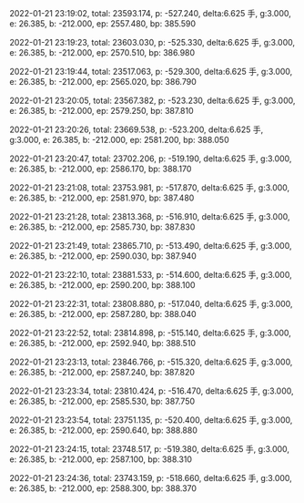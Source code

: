 2022-01-21 23:19:02, total: 23593.174, p: -527.240, delta:6.625 手, g:3.000, e: 26.385, b: -212.000, ep: 2557.480, bp: 385.590

2022-01-21 23:19:23, total: 23603.030, p: -525.330, delta:6.625 手, g:3.000, e: 26.385, b: -212.000, ep: 2570.510, bp: 386.980

2022-01-21 23:19:44, total: 23517.063, p: -529.300, delta:6.625 手, g:3.000, e: 26.385, b: -212.000, ep: 2565.020, bp: 386.790

2022-01-21 23:20:05, total: 23567.382, p: -523.230, delta:6.625 手, g:3.000, e: 26.385, b: -212.000, ep: 2579.250, bp: 387.810

2022-01-21 23:20:26, total: 23669.538, p: -523.200, delta:6.625 手, g:3.000, e: 26.385, b: -212.000, ep: 2581.200, bp: 388.050

2022-01-21 23:20:47, total: 23702.206, p: -519.190, delta:6.625 手, g:3.000, e: 26.385, b: -212.000, ep: 2586.170, bp: 388.170

2022-01-21 23:21:08, total: 23753.981, p: -517.870, delta:6.625 手, g:3.000, e: 26.385, b: -212.000, ep: 2581.970, bp: 387.480

2022-01-21 23:21:28, total: 23813.368, p: -516.910, delta:6.625 手, g:3.000, e: 26.385, b: -212.000, ep: 2585.730, bp: 387.830

2022-01-21 23:21:49, total: 23865.710, p: -513.490, delta:6.625 手, g:3.000, e: 26.385, b: -212.000, ep: 2590.030, bp: 387.940

2022-01-21 23:22:10, total: 23881.533, p: -514.600, delta:6.625 手, g:3.000, e: 26.385, b: -212.000, ep: 2590.200, bp: 388.100

2022-01-21 23:22:31, total: 23808.880, p: -517.040, delta:6.625 手, g:3.000, e: 26.385, b: -212.000, ep: 2587.280, bp: 388.040

2022-01-21 23:22:52, total: 23814.898, p: -515.140, delta:6.625 手, g:3.000, e: 26.385, b: -212.000, ep: 2592.940, bp: 388.510

2022-01-21 23:23:13, total: 23846.766, p: -515.320, delta:6.625 手, g:3.000, e: 26.385, b: -212.000, ep: 2587.240, bp: 387.820

2022-01-21 23:23:34, total: 23810.424, p: -516.470, delta:6.625 手, g:3.000, e: 26.385, b: -212.000, ep: 2585.530, bp: 387.750

2022-01-21 23:23:54, total: 23751.135, p: -520.400, delta:6.625 手, g:3.000, e: 26.385, b: -212.000, ep: 2590.640, bp: 388.880

2022-01-21 23:24:15, total: 23748.517, p: -519.380, delta:6.625 手, g:3.000, e: 26.385, b: -212.000, ep: 2587.100, bp: 388.310

2022-01-21 23:24:36, total: 23743.159, p: -518.660, delta:6.625 手, g:3.000, e: 26.385, b: -212.000, ep: 2588.300, bp: 388.370